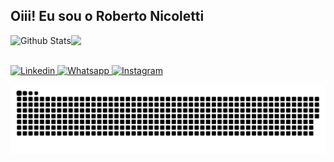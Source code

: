 ## Oiii! Eu sou o Roberto Nicoletti

<div>
  <a href="https://github.com/robertourias">  
  <img height="180em" src="https://github-readme-stats.vercel.app/api/top-langs/?username=robertourias&layout=compact&langs_count=7&theme=dracula"/>
  <img
      align="left"
      src="https://github-readme-streak-stats.herokuapp.com/?user=robertourias&theme=dark&hide_border=false"
      alt="Github Stats"
    />
</div>
  
##
  
<a href="https://www.linkedin.com/in/robertourias/" target="blank">
  <img src="https://img.shields.io/badge/LinkedIn-0077B5?style=for-the-badge&logo=linkedin&logoColor=white" alt="Linkedin"/>
</a>
  
<a href="https://web.whatsapp.com/send?phone=5511980927661" target="blank">
  <img src="https://img.shields.io/badge/WhatsApp-25D366?style=for-the-badge&logo=whatsapp&logoColor=white" alt="Whatsapp"/>
</a>
  
<a href="https://www.instagram.com/robertourias/" target="blank">
  <img src="https://img.shields.io/badge/Instagram-E4405F?style=for-the-badge&logo=instagram&logoColor=white" alt="Instagram"/>
</a>


  ![Snake animation](https://github.com/robertourias/robertourias/blob/output/github-contribution-grid-snake.svg)
